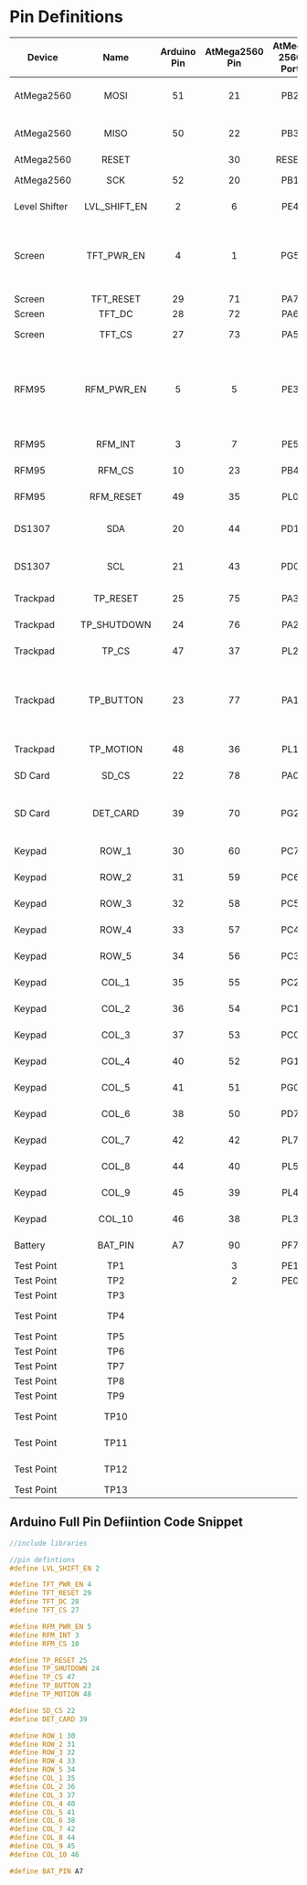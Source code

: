 # Pin Definitions

| Device        | Name              | Arduino Pin | AtMega2560 Pin | AtMega 2560 Port | Description |
| --------------|:-----------------:|:-----------:|:--------------:|:----------------:| -------------------------------------------------------- |
| AtMega2560    | MOSI              | 51          | 21             | PB2              | SPI communication line |
| AtMega2560    | MISO              | 50          | 22             | PB3              | SPI commuication line |
| AtMega2560    | RESET             |             | 30             | RESET            | SPI Reset |
| AtMega2560    | SCK               | 52          | 20             | PB1              | SPI Serial Clock |
| Level Shifter | LVL_SHIFT_EN      | 2           | 6              | PE4              | Controls OE Pin |
| Screen        | TFT_PWR_EN        | 4           | 1              | PG5              | Controls high side mosfet controlling LED voltage. Set low to enable power |
| Screen        | TFT_RESET         | 29          | 71             | PA7              | LCD Reset Pin |
| Screen        | TFT_DC            | 28          | 72             | PA6              | LCD DC Pin |
| Screen        | TFT_CS            | 27          | 73             | PA5              | LCD Chip Select Pin |
| RFM95         | RFM_PWR_EN        | 5           | 5              | PE3              | Controls high side mosfet controlling RFM95 voltage. Set low to enable power |
| RFM95         | RFM_INT           | 3           | 7              | PE5              | RFM95 interrupt pin |
| RFM95         | RFM_CS            | 10          | 23             | PB4              | RFM95 chip select pin |
| RFM95         | RFM_RESET         | 49          | 35             | PL0              | RFM95 reset pin |
| DS1307        | SDA               | 20          | 44             | PD1              | Real Time Clock I2C Data line |
| DS1307        | SCL               | 21          | 43             | PD0              | Real Time Clock I2C Clock line |
| Trackpad      | TP_RESET          | 25          | 75             | PA3              | Trackpad Reset Line |
| Trackpad      | TP_SHUTDOWN       | 24          | 76             | PA2              | Trackpad Shutdown Line |
| Trackpad      | TP_CS             | 47          | 37             | PL2              | Trackpad Chip Select Pin |
| Trackpad      | TP_BUTTON         | 23          | 77             | PA1              | Input pin detecting mechanical press of trackpad button |
| Trackpad      | TP_MOTION         | 48          | 36             | PL1              | Trackpad Motion Pin |
| SD Card       | SD_CS             | 22          | 78             | PA0              | microSD card Chip Select Pin |
| SD Card       | DET_CARD          | 39          | 70             | PG2              | Input pin pulls high when card is inserted |
| Keypad        | ROW_1             | 30          | 60             | PC7              | Keypad Row Pin |
| Keypad        | ROW_2             | 31          | 59             | PC6              | Keypad Row Pin |
| Keypad        | ROW_3             | 32          | 58             | PC5              | Keypad Row Pin |
| Keypad        | ROW_4             | 33          | 57             | PC4              | Keypad Row Pin |
| Keypad        | ROW_5             | 34          | 56             | PC3              | Keypad Row Pin |
| Keypad        | COL_1             | 35          | 55             | PC2              | Keypad Column Pin |
| Keypad        | COL_2             | 36          | 54             | PC1              | Keypad Column Pin |
| Keypad        | COL_3             | 37          | 53             | PC0              | Keypad Column Pin |
| Keypad        | COL_4             | 40          | 52             | PG1              | Keypad Column Pin |
| Keypad        | COL_5             | 41          | 51             | PG0              | Keypad Column Pin |
| Keypad        | COL_6             | 38          | 50             | PD7              | Keypad Column Pin |
| Keypad        | COL_7             | 42          | 42             | PL7              | Keypad Column Pin |
| Keypad        | COL_8             | 44          | 40             | PL5              | Keypad Column Pin |
| Keypad        | COL_9             | 45          | 39             | PL4              | Keypad Column Pin |
| Keypad        | COL_10            | 46          | 38             | PL3              | Keypad Column Pin |
| Battery       | BAT_PIN           | A7          | 90             | PF7              | Analog Voltage Read on VBAT | 
| Test Point    | TP1               |             | 3              | PE1              | TX                 |
| Test Point    | TP2               |             | 2              | PE0              | RX                 |
| Test Point    | TP3               |             |                |                  |                    |
| Test Point    | TP4               |             |                |                  | AtMega16U2 5V      |
| Test Point    | TP5               |             |                |                  | VUSB               |
| Test Point    | TP6               |             |                |                  | VSYS               |
| Test Point    | TP7               |             |                |                  | 5V                 |
| Test Point    | TP8               |             |                |                  | VBAT               |
| Test Point    | TP9               |             |                |                  | GND                |
| Test Point    | TP10              |             |                |                  | USB Data Negative  |
| Test Point    | TP11              |             |                |                  | USB Data Positive  |
| Test Point    | TP12              |             |                |                  | AtMega16U2 VUSB    |
| Test Point    | TP13              |             |                |                  | 3V3                |


## Arduino Full Pin Defiintion Code Snippet
``` cpp
//include libraries

//pin defintions
#define LVL_SHIFT_EN 2

#define TFT_PWR_EN 4
#define TFT_RESET 29
#define TFT_DC 28
#define TFT_CS 27

#define RFM_PWR_EN 5
#define RFM_INT 3
#define RFM_CS 10

#define TP_RESET 25
#define TP_SHUTDOWN 24
#define TP_CS 47
#define TP_BUTTON 23
#define TP_MOTION 48

#define SD_CS 22
#define DET_CARD 39

#define ROW_1 30
#define ROW_2 31
#define ROW_3 32
#define ROW_4 33
#define ROW_5 34
#define COL_1 35
#define COL_2 36
#define COL_3 37
#define COL_4 40
#define COL_5 41
#define COL_6 38
#define COL_7 42
#define COL_8 44
#define COL_9 45
#define COL_10 46

#define BAT_PIN A7
```
